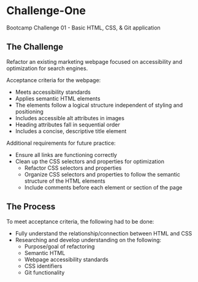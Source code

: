 # Challenge-One
Bootcamp Challenge 01 - Basic HTML, CSS, & Git application

## The Challenge
Refactor an existing marketing webpage focused on accessibility and optimization for search engines.

Acceptance criteria for the webpage:
- Meets accessibility standards
- Applies semantic HTML elements
- The elements follow a logical structure independent of styling and positioning
- Includes accessible alt attributes in images
- Heading attributes fall in sequential order
- Includes a concise, descriptive title element

Additional requirements for future practice:
- Ensure all links are functioning correctly
- Clean up the CSS selectors and properties for optimization
  - Refactor CSS selectors and properties
  - Organize CSS selectors and properties to follow the semantic structure of the HTML elements
  - Include comments before each element or section of the page

## The Process
To meet acceptance criteria, the following had to be done:
- Fully understand the relationship/connection between HTML and CSS
- Researching and develop understanding on the following:
  - Purpose/goal of refactoring
  - Semantic HTML
  - Webpage accessibility standards
  - CSS identifiers
  - Git functionality
  
